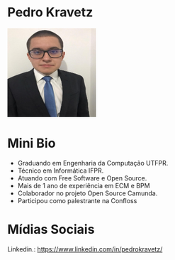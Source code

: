 # Pedro Kravetz
<img src="/speakers/img/PedroKravetz.JPG" alt="Pedro Kravetz" style="height: 200px; width:200px;"/>

# Mini Bio
* Graduando em Engenharia da Computação UTFPR.
* Técnico em Informática IFPR.
* Atuando com Free Software e Open Source.
* Mais de 1 ano de experiência em ECM e BPM
* Colaborador no projeto Open Source Camunda.
* Participou como palestrante na Confloss

# Mídias Sociais
Linkedin.: https://www.linkedin.com/in/pedrokravetz/

